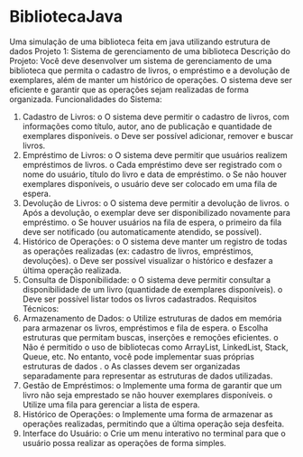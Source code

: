 # BibliotecaJava
 Uma simulação de uma biblioteca feita em java utilizando estrutura de dados
Projeto 1: Sistema de gerenciamento de uma biblioteca
Descrição do Projeto:
Você deve desenvolver um sistema de gerenciamento de uma biblioteca que
permita o cadastro de livros, o empréstimo e a devolução de exemplares, além de
manter um histórico de operações. O sistema deve ser eficiente e garantir que as
operações sejam realizadas de forma organizada.
Funcionalidades do Sistema:
1. Cadastro de Livros:
o O sistema deve permitir o cadastro de livros, com informações como
título, autor, ano de publicação e quantidade de exemplares
disponíveis.
o Deve ser possível adicionar, remover e buscar livros.
2. Empréstimo de Livros:
o O sistema deve permitir que usuários realizem empréstimos de livros.
o Cada empréstimo deve ser registrado com o nome do usuário, título
do livro e data de empréstimo.
o Se não houver exemplares disponíveis, o usuário deve ser colocado
em uma fila de espera.
3. Devolução de Livros:
o O sistema deve permitir a devolução de livros.
o Após a devolução, o exemplar deve ser disponibilizado novamente
para empréstimo.
o Se houver usuários na fila de espera, o primeiro da fila deve ser
notificado (ou automaticamente atendido, se possível).
4. Histórico de Operações:
o O sistema deve manter um registro de todas as operações realizadas
(ex: cadastro de livros, empréstimos, devoluções).
o Deve ser possível visualizar o histórico e desfazer a última operação
realizada.
5. Consulta de Disponibilidade:
o O sistema deve permitir consultar a disponibilidade de um livro
(quantidade de exemplares disponíveis).
o Deve ser possível listar todos os livros cadastrados.
Requisitos Técnicos:
1. Armazenamento de Dados:
o Utilize estruturas de dados em memória para armazenar os livros,
empréstimos e fila de espera.
o Escolha estruturas que permitam buscas, inserções e remoções
eficientes.
o Não é permitido o uso de bibliotecas como ArrayList, LinkedList,
Stack, Queue, etc. No entanto, você pode implementar suas
próprias estruturas de dados .
o As classes devem ser organizadas separadamente para representar
as estruturas de dados utilizadas.
2. Gestão de Empréstimos:
o Implemente uma forma de garantir que um livro não seja emprestado
se não houver exemplares disponíveis.
o Utilize uma fila para gerenciar a lista de espera.
3. Histórico de Operações:
o Implemente uma forma de armazenar as operações realizadas,
permitindo que a última operação seja desfeita.
4. Interface do Usuário:
o Crie um menu interativo no terminal para que o usuário possa realizar
as operações de forma simples.
